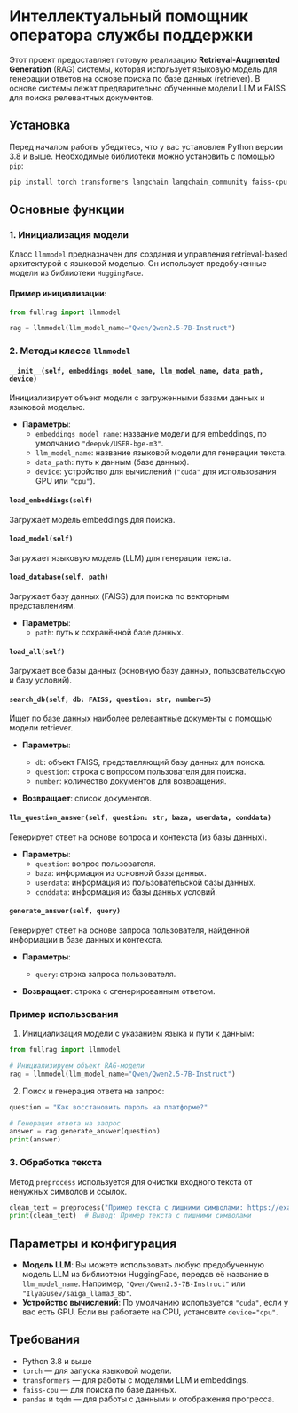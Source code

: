 # Интеллектуальный помощник оператора службы поддержки

Этот проект предоставляет готовую реализацию **Retrieval-Augmented Generation** (RAG) системы, которая использует языковую модель для генерации ответов на основе поиска по базе данных (retriever). В основе системы лежат предварительно обученные модели LLM и FAISS для поиска релевантных документов.

## Установка

Перед началом работы убедитесь, что у вас установлен Python версии 3.8 и выше. Необходимые библиотеки можно установить с помощью `pip`:

```bash
pip install torch transformers langchain langchain_community faiss-cpu pandas tqdm
```

## Основные функции

### 1. **Инициализация модели**
Класс `llmmodel` предназначен для создания и управления retrieval-based архитектурой с языковой моделью. Он использует предобученные модели из библиотеки `HuggingFace`.

#### Пример инициализации:
```python
from fullrag import llmmodel

rag = llmmodel(llm_model_name="Qwen/Qwen2.5-7B-Instruct")
```

### 2. **Методы класса `llmmodel`**

#### `__init__(self, embeddings_model_name, llm_model_name, data_path, device)`
Инициализирует объект модели с загруженными базами данных и языковой моделью.

- **Параметры**:
  - `embeddings_model_name`: название модели для embeddings, по умолчанию `"deepvk/USER-bge-m3"`.
  - `llm_model_name`: название языковой модели для генерации текста.
  - `data_path`: путь к данным (базе данных).
  - `device`: устройство для вычислений (`"cuda"` для использования GPU или `"cpu"`).

#### `load_embeddings(self)`
Загружает модель embeddings для поиска.

#### `load_model(self)`
Загружает языковую модель (LLM) для генерации текста.

#### `load_database(self, path)`
Загружает базу данных (FAISS) для поиска по векторным представлениям.

- **Параметры**:
  - `path`: путь к сохранённой базе данных.

#### `load_all(self)`
Загружает все базы данных (основную базу данных, пользовательскую и базу условий).

#### `search_db(self, db: FAISS, question: str, number=5)`
Ищет по базе данных наиболее релевантные документы с помощью модели retriever.

- **Параметры**:
  - `db`: объект FAISS, представляющий базу данных для поиска.
  - `question`: строка с вопросом пользователя для поиска.
  - `number`: количество документов для возвращения.
  
- **Возвращает**: список документов.

#### `llm_question_answer(self, question: str, baza, userdata, conddata)`
Генерирует ответ на основе вопроса и контекста (из базы данных).

- **Параметры**:
  - `question`: вопрос пользователя.
  - `baza`: информация из основной базы данных.
  - `userdata`: информация из пользовательской базы данных.
  - `conddata`: информация из базы данных условий.

#### `generate_answer(self, query)`
Генерирует ответ на основе запроса пользователя, найденной информации в базе данных и контекста.

- **Параметры**:
  - `query`: строка запроса пользователя.

- **Возвращает**: строка с сгенерированным ответом.

### Пример использования

1. Инициализация модели с указанием языка и пути к данным:

```python
from fullrag import llmmodel

# Инициализируем объект RAG-модели
rag = llmmodel(llm_model_name="Qwen/Qwen2.5-7B-Instruct")
```

2. Поиск и генерация ответа на запрос:

```python
question = "Как восстановить пароль на платформе?"

# Генерация ответа на запрос
answer = rag.generate_answer(question)
print(answer)
```

### 3. **Обработка текста**
Метод `preprocess` используется для очистки входного текста от ненужных символов и ссылок.

```python
clean_text = preprocess("Пример текста с лишними символами: https://example.com!")
print(clean_text)  # Вывод: Пример текста с лишними символами
```

## Параметры и конфигурация

- **Модель LLM**: Вы можете использовать любую предобученную модель LLM из библиотеки HuggingFace, передав её название в `llm_model_name`. Например, `"Qwen/Qwen2.5-7B-Instruct"` или `"IlyaGusev/saiga_llama3_8b"`.
- **Устройство вычислений**: По умолчанию используется `"cuda"`, если у вас есть GPU. Если вы работаете на CPU, установите `device="cpu"`.

## Требования

- Python 3.8 и выше
- `torch` — для запуска языковой модели.
- `transformers` — для работы с моделями LLM и embeddings.
- `faiss-cpu` — для поиска по базе данных.
- `pandas` и `tqdm` — для работы с данными и отображения прогресса.
